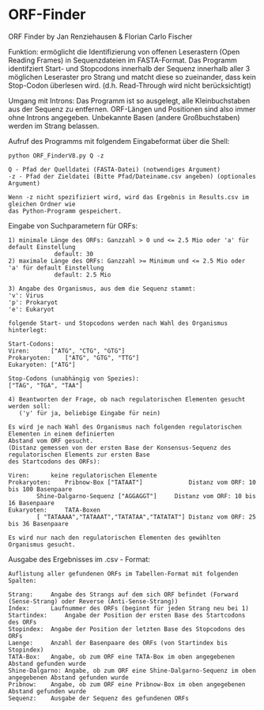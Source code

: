 # ORF-Finder

ORF Finder by Jan Renziehausen & Florian Carlo Fischer

Funktion: ermöglicht die Identifizierung von offenen Leserastern (Open Reading Frames) in Sequenzdateien im 
	  FASTA-Format. Das Programm identifziert Start- und Stopcodons innerhalb der Sequenz innerhalb aller 3 möglichen 
	  Leseraster pro Strang und matcht diese so zueinander, dass kein Stop-Codon überlesen wird. 
	  (d.h. Read-Through wird nicht berücksichtigt)


Umgang mit Introns: Das Programm ist so ausgelegt, alle Kleinbuchstaben aus der Sequenz zu entfernen.
		    ORF-Längen und Positionen sind also immer ohne Introns angegeben.
		    Unbekannte Basen (andere Großbuchstaben) werden im Strang belassen.


Aufruf des Programms mit folgendem Eingabeformat über die Shell:

	python ORF_FinderV8.py Q -z
	
	Q - Pfad der Quelldatei (FASTA-Datei) (notwendiges Argument)
	-z - Pfad der Zieldatei (Bitte Pfad/Dateiname.csv angeben) (optionales Argument)

	Wenn -z nicht spezifiziert wird, wird das Ergebnis in Results.csv im gleichen Ordner wie
	das Python-Programm gespeichert.


Eingabe von Suchparametern für ORFs:

	1) minimale Länge des ORFs: Ganzzahl > 0 und <= 2.5 Mio oder 'a' für default Einstellung
				 default: 30
	2) maximale Länge des ORFs: Ganzzahl >= Minimum und <= 2.5 Mio oder 'a' für default Einstellung
				 default: 2.5 Mio
	
	3) Angabe des Organismus, aus dem die Sequenz stammt:
	'v': Virus
	'p': Prokaryot
	'e': Eukaryot
	
	folgende Start- und Stopcodons werden nach Wahl des Organismus hinterlegt:
	
	Start-Codons:
	Viren: 		["ATG", "CTG", "GTG"]
	Prokaryoten: 	["ATG", "GTG", "TTG"]
	Eukaryoten:	["ATG"]

	Stop-Codons (unabhängig von Spezies):
	["TAG", "TGA", "TAA"]

	4) Beantworten der Frage, ob nach regulatorischen Elementen gesucht werden soll:
	   ('y' für ja, beliebige Eingabe für nein)
	
	Es wird je nach Wahl des Organismus nach folgenden regulatorischen Elementen in einem definierten 
	Abstand vom ORF gesucht.
	(Distanz gemessen von der ersten Base der Konsensus-Sequenz des regulatorischen Elements zur ersten Base 
	des Startcodons des ORFs):

	Viren: 		keine regulatorischen Elemente
	Prokaryoten: 	Pribnow-Box ["TATAAT"] 			   Distanz vom ORF: 10 bis 100 Basenpaare
			Shine-Dalgarno-Sequenz ["AGGAGGT"] 	   Distanz vom ORF: 10 bis 16 Basenpaare 
	Eukaryoten: 	TATA-Boxen 
			[ "TATAAAA","TATAAAT","TATATAA","TATATAT"] Distanz vom ORF: 25 bis 36 Basenpaare
	
	Es wird nur nach den regulatorischen Elementen des gewählten Organismus gesucht.		 
	
Ausgabe des Ergebnisses im .csv - Format:
	
	Auflistung aller gefundenen ORFs im Tabellen-Format mit folgenden Spalten:
	
	Strang: 	Angabe des Strangs auf dem sich ORF befindet (Forward (Sense-Strang) oder Reverse (Anti-Sense-Strang))
	Index: 		Laufnummer des ORFs (beginnt für jeden Strang neu bei 1)
	Startindex: 	Angabe der Position der ersten Base des Startcodons des ORFs
	Stopindex:	Angabe der Position der letzten Base des Stopcodons des ORFs
	Laenge:		Anzahl der Basenpaare des ORFs (von Startindex bis Stopindex)
	TATA-Box:	Angabe, ob zum ORF eine TATA-Box im oben angegebenen Abstand gefunden wurde
	Shine-Dalgarno:	Angabe, ob zum ORF eine Shine-Dalgarno-Sequenz im oben angegebenen Abstand gefunden wurde
	Pribnow:	Angabe, ob zum ORF eine Pribnow-Box im oben angegebenen Abstand gefunden wurde
	Sequenz:	Ausgabe der Sequenz des gefundenen ORFs
	
